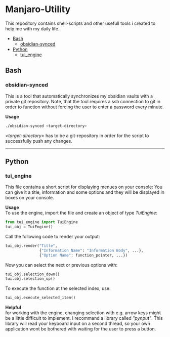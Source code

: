 # Manjaro-Utility
This repository contains shell-scripts and other usefull tools i created to help me with my daily life.

- [Bash](#bash)
  - [obsidian-synced](#obsidian-synced)  
- [Python](#python)
  - [tui_engine](#tui_engine) 

## Bash

### obsidian-synced
This is a tool that automatically synchronizes my obsidian vaults with a private git repository.
Note, that the tool requires a ssh connection to git in order to function without forcing the user to enter 
a password every minute.

**Usage**
```bash
./obsidian-synced <target-directory>
```
*\<target-directory\>* has to be a git-repository in order for the script to successfully push any changes. 

--- 

## Python

### tui_engine
This file contains a short script for displaying menues on your console:
You can give it a title, information and some options and they will be displayed in boxes on your console.

**Usage**\
To use the engine, import the file and 
create an object of type *TuiEngine*:
```python
from tui_engine import TuiEngine
tui_obj = TuiEngine()
```

Call the following code to render your output:
```python
tui_obj.render("Title", 
               {"Information Name": "Information Body", ...}, 
               {"Option Name": function_pointer, ...})
```

Now you can select the next or previous options with:
```python
tui_obj.selection_down()
tui.obj.selection_up()
```

To execute the function at the selected index, use:
```python
tui_obj.execute_selected_item()
```
**Helpful**\
for working with the engine, changing selection with e.g. arrow keys might be a little
difficult to implement.
I recommand a library called *"pynput"*.
This library will read your keyboard input 
on a second thread, so your own application wont be bothered with waiting for the user to press a button.


